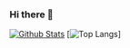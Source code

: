 ### Hi there 👋

[![Github Stats](https://github-readme-stats.vercel.app/api?bg_color=0000&title_color=4C71F1&text_color=8A919F&line_height=24&border_color=8884&username=zzwtsy&hide=contribs&show_icons=true&count_private=true)](https://github.com/anuraghazra/github-readme-stats)
[![Top Langs](https://github-readme-stats.vercel.app/api/top-langs/?bg_color=0000&title_color=4C71F1&text_color=8A919F&card_width=240&border_color=8884&username=zzwtsy&layout=compact)]

